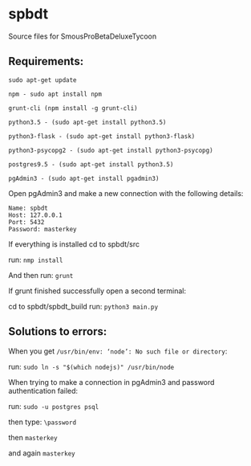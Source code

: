 # spbdt
Source files for SmousProBetaDeluxeTycoon


## Requirements:
```
sudo apt-get update
```
```
npm - sudo apt install npm
```
```
grunt-cli (npm install -g grunt-cli)
```
```
python3.5 - (sudo apt-get install python3.5)
```
```
python3-flask - (sudo apt-get install python3-flask)
```
```
python3-psycopg2 - (sudo apt-get install python3-psycopg)
```
```
postgres9.5 - (sudo apt-get install python3.5)
```
```
pgAdmin3 - (sudo apt-get install pgadmin3)
```

Open pgAdmin3 and make a new connection with the following details:
```
Name: spbdt
Host: 127.0.0.1
Port: 5432
Password: masterkey
```
If everything is installed cd to spbdt/src

run: ```nmp install```

And then run: ```grunt```

If grunt finished successfully open a second terminal:

cd to spbdt/spbdt_build
run: ```python3 main.py```


## Solutions to errors:

When you get ```/usr/bin/env: ‘node’: No such file or directory```:

run: ```sudo ln -s "$(which nodejs)" /usr/bin/node```


When trying to make a connection in pgAdmin3 and password authentication failed:

run: ```sudo -u postgres psql```

then type: ```\password```

then ```masterkey```

and again ```masterkey```
